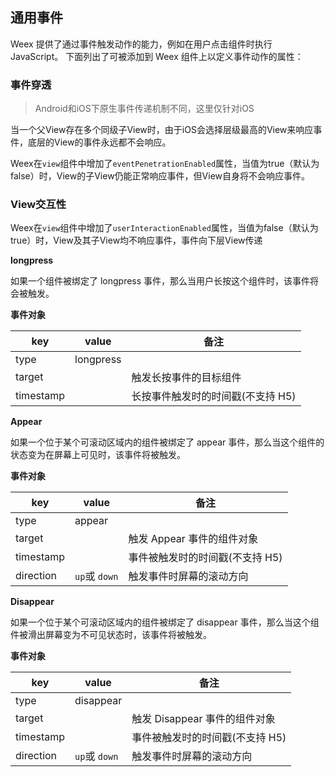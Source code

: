 
## 通用事件

Weex 提供了通过事件触发动作的能力，例如在用户点击组件时执行 JavaScript。
下面列出了可被添加到 Weex 组件上以定义事件动作的属性：

### 事件穿透

> Android和iOS下原生事件传递机制不同，这里仅针对iOS

当一个父View存在多个同级子View时，由于iOS会选择层级最高的View来响应事件，底层的View的事件永远都不会响应。

Weex在```view```组件中增加了```eventPenetrationEnabled```属性，当值为true（默认为false）时，View的子View仍能正常响应事件，但View自身将不会响应事件。


### View交互性

Weex在```view```组件中增加了```userInteractionEnabled```属性，当值为false（默认为true）时，View及其子View均不响应事件，事件向下层View传递

**longpress**

如果一个组件被绑定了 longpress 事件，那么当用户长按这个组件时，该事件将会被触发。

**事件对象**


|key			|value		|备注																|
|--				|--				|--																	|
|type			|longpress|																		|
|target		|					|触发长按事件的目标组件							|
|timestamp|					|长按事件触发时的时间戳(不支持 H5)	|


**Appear**

如果一个位于某个可滚动区域内的组件被绑定了 appear 事件，那么当这个组件的状态变为在屏幕上可见时，该事件将被触发。

**事件对象**

|key			|value										|备注														|
|--				|--												|--															|
|type			|appear										|																|
|target		|													|触发 Appear 事件的组件对象			|
|timestamp|													|事件被触发时的时间戳(不支持 H5)|
|direction| ```up```或 ```down```		|触发事件时屏幕的滚动方向				|


**Disappear**

如果一个位于某个可滚动区域内的组件被绑定了 disappear 事件，那么当这个组件被滑出屏幕变为不可见状态时，该事件将被触发。

**事件对象**

|key			|value										|备注														|
|--				|--												|--															|
|type			|disappear										|																|
|target		|													|触发 Disappear 事件的组件对象	|
|timestamp|													|事件被触发时的时间戳(不支持 H5)|
|direction| ```up```或 ```down```		|触发事件时屏幕的滚动方向				|




